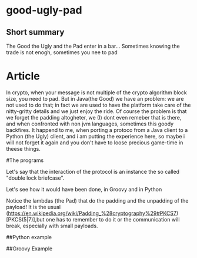 # good-ugly-pad
## Short summary
The Good the Ugly and the Pad enter in a bar...
Sometimes knowing the trade is not enogh, sometimes you nee to pad

# Article

In crypto, when your message is not multiple of the crypto algorithm block size, you need to pad. But in Java(the Good) we have an problem: we are not used to do that; in fact we are used to have the platform take care of the nitty-gritty details and we just enjoy the ride. Of course the problem is that we forget the padding altogheter, we (I) dont even remeber that is there, and when confronted with non jvm languages, sometimes this goody backfires. It happend to me, when porting a protoco from a Java client to a Python (the Ugly) client, and i am putting the experience here, so maybe i will not forget it again and you don't have to loose precious game-time in theese things.

#The programs

Let's say that the interaction of the protocol is an instance the so called "double lock briefcase".

Let's see how it would have been done, in Groovy and in Python

Notice the lambdas (the Pad) that do the padding and the unpadding of the payload! It is the usual (https://en.wikipedia.org/wiki/Padding_%28cryptography%29#PKCS7)[PKCS(5|7)],but one has to remember to do it or the communication will break, especially with small payloads.

##Python example

##Groovy Example
